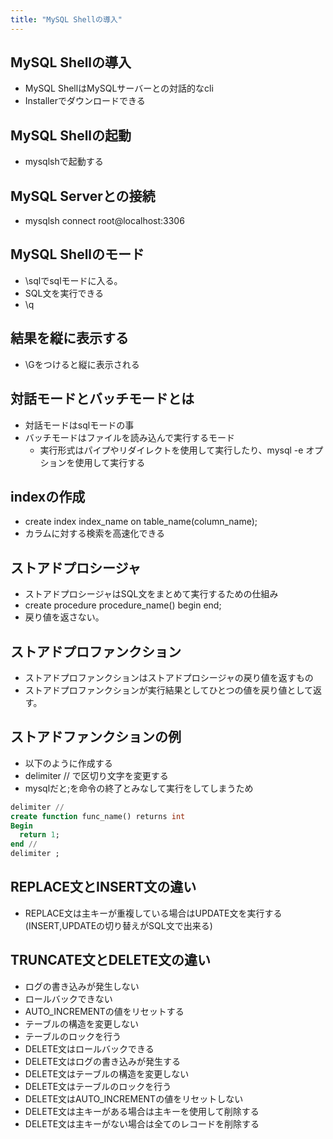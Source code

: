 ```yaml
---
title: "MySQL Shellの導入"
---
```


## MySQL Shellの導入

- MySQL ShellはMySQLサーバーとの対話的なcli
- Installerでダウンロードできる

## MySQL Shellの起動

- mysqlshで起動する

## MySQL Serverとの接続

- mysqlsh connect root@localhost:3306

## MySQL Shellのモード

- \sqlでsqlモードに入る。
- SQL文を実行できる
- \q

## 結果を縦に表示する

- \Gをつけると縦に表示される

## 対話モードとバッチモードとは

- 対話モードはsqlモードの事
- バッチモードはファイルを読み込んで実行するモード
  - 実行形式はパイプやリダイレクトを使用して実行したり、mysql -e オプションを使用して実行する

## indexの作成

- create index index_name on table_name(column_name);
- カラムに対する検索を高速化できる

## ストアドプロシージャ

- ストアドプロシージャはSQL文をまとめて実行するための仕組み
- create procedure procedure_name() begin end;
- 戻り値を返さない。

## ストアドプロファンクション

- ストアドプロファンクションはストアドプロシージャの戻り値を返すもの
- ストアドプロファンクションが実行結果としてひとつの値を戻り値として返す。

## ストアドファンクションの例

- 以下のように作成する
- delimiter // で区切り文字を変更する
- mysqlだと;を命令の終了とみなして実行をしてしまうため

```sql
delimiter //
create function func_name() returns int
Begin
  return 1;
end //
delimiter ;
```

## REPLACE文とINSERT文の違い

- REPLACE文は主キーが重複している場合はUPDATE文を実行する(INSERT,UPDATEの切り替えがSQL文で出来る)


## TRUNCATE文とDELETE文の違い

- ログの書き込みが発生しない
- ロールバックできない
- AUTO_INCREMENTの値をリセットする
- テーブルの構造を変更しない
- テーブルのロックを行う
- DELETE文はロールバックできる
- DELETE文はログの書き込みが発生する
- DELETE文はテーブルの構造を変更しない
- DELETE文はテーブルのロックを行う
- DELETE文はAUTO_INCREMENTの値をリセットしない
- DELETE文は主キーがある場合は主キーを使用して削除する
- DELETE文は主キーがない場合は全てのレコードを削除する